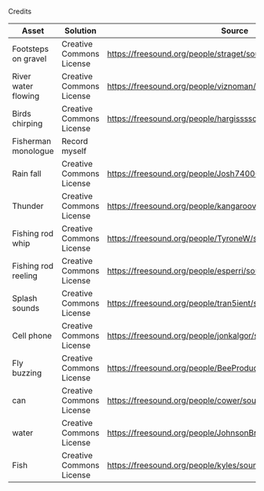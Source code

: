 Credits

Asset | Solution | Source
-- | -- | --
Footsteps on gravel | Creative Commons License | https://freesound.org/people/straget/sounds/411206/
River water flowing | Creative Commons License | https://freesound.org/people/viznoman/sounds/267311/
Birds chirping | Creative Commons License | https://freesound.org/people/hargissssound/sounds/345852/
Fisherman monologue | Record myself |
Rain fall | Creative Commons License | https://freesound.org/people/Josh74000MC/sounds/475055/
Thunder | Creative Commons License | https://freesound.org/people/kangaroovindaloo/sounds/585077/
Fishing rod whip | Creative Commons License | https://freesound.org/people/TyroneW/sounds/326381/
Fishing rod reeling | Creative Commons License | https://freesound.org/people/esperri/sounds/118973/
Splash sounds | Creative Commons License | https://freesound.org/people/tran5ient/sounds/190080/
Cell phone | Creative Commons License | https://freesound.org/people/jonkalgor/sounds/369720/
Fly buzzing | Creative Commons License | https://freesound.org/people/BeeProductive/sounds/395593/
can | Creative Commons License | https://freesound.org/people/cower/sounds/185370/
water | Creative Commons License | https://freesound.org/people/JohnsonBrandEditing/sounds/173930/
Fish | Creative Commons License | https://freesound.org/people/kyles/sounds/450830/
